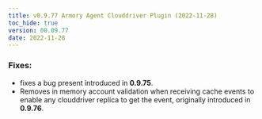 ```yaml
---
title: v0.9.77 Armory Agent Clouddriver Plugin (2022-11-28)
toc_hide: true
version: 00.09.77
date: 2022-11-28
---
```


### Fixes:
- fixes a bug present introduced in **0.9.75**.
- Removes in memory account validation when receiving cache events to enable any clouddriver replica to get the event, originally introduced in **0.9.76**.
